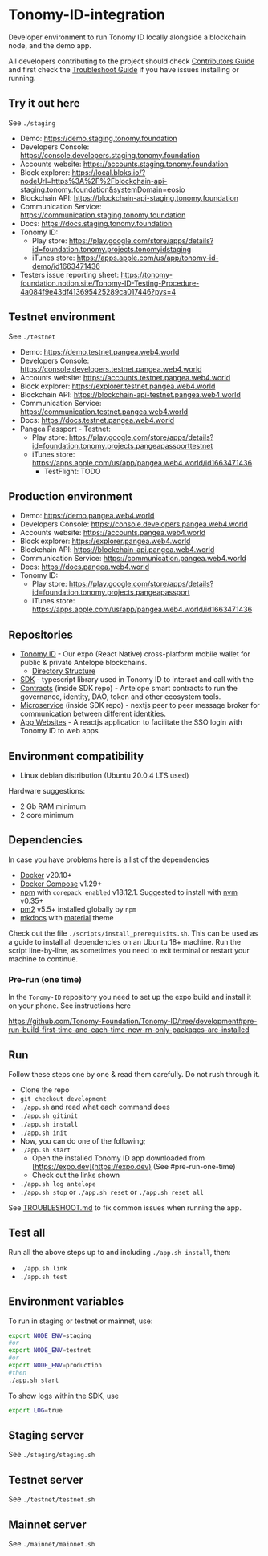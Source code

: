 # Tonomy-ID-integration

Developer environment to run Tonomy ID locally alongside a blockchain node, and the demo app.

All developers contributing to the project should check [Contributors Guide](./CONTRIBUTING.md) and first check the [Troubleshoot Guide](./TROUBLESHOOT.md) if you have issues installing or running.

## Try it out here

See `./staging`

- Demo: <https://demo.staging.tonomy.foundation>
- Developers Console: <https://console.developers.staging.tonomy.foundation>
- Accounts website: <https://accounts.staging.tonomy.foundation>
- Block explorer: <https://local.bloks.io/?nodeUrl=https%3A%2F%2Fblockchain-api-staging.tonomy.foundation&systemDomain=eosio>
- Blockchain API: <https://blockchain-api-staging.tonomy.foundation>
- Communication Service: <https://communication.staging.tonomy.foundation>
- Docs: <https://docs.staging.tonomy.foundation>
- Tonomy ID:
  - Play store: <https://play.google.com/store/apps/details?id=foundation.tonomy.projects.tonomyidstaging>
  - iTunes store: <https://apps.apple.com/us/app/tonomy-id-demo/id1663471436>
- Testers issue reporting sheet: <https://tonomy-foundation.notion.site/Tonomy-ID-Testing-Procedure-4a084f9e43df413695425289ca017446?pvs=4>

## Testnet environment

See `./testnet`

- Demo: <https://demo.testnet.pangea.web4.world>
- Developers Console: <https://console.developers.testnet.pangea.web4.world>
- Accounts website: <https://accounts.testnet.pangea.web4.world>
- Block explorer: <https://explorer.testnet.pangea.web4.world>
- Blockchain API: <https://blockchain-api-testnet.pangea.web4.world>
- Communication Service: <https://communication.testnet.pangea.web4.world>
- Docs: <https://docs.testnet.pangea.web4.world>
- Pangea Passport - Testnet:
  - Play store: <https://play.google.com/store/apps/details?id=foundation.tonomy.projects.pangeapassporttestnet>
  - iTunes store: <https://apps.apple.com/us/app/pangea.web4.world/id1663471436>
    - TestFlight: TODO

## Production environment

- Demo: <https://demo.pangea.web4.world>
- Developers Console: <https://console.developers.pangea.web4.world>
- Accounts website: <https://accounts.pangea.web4.world>
- Block explorer: <https://explorer.pangea.web4.world>
- Blockchain API: <https://blockchain-api.pangea.web4.world>
- Communication Service: <https://communication.pangea.web4.world>
- Docs: <https://docs.pangea.web4.world>
- Tonomy ID:
  - Play store: <https://play.google.com/store/apps/details?id=foundation.tonomy.projects.pangeapassport>
  - iTunes store: <https://apps.apple.com/us/app/pangea.web4.world/id1663471436>

## Repositories

- [Tonomy ID](https://github.com/Tonomy-Foundation/Tonomy-ID) - Our expo (React Native) cross-platform mobile wallet for public & private Antelope blockchains.
  - [Directory Structure](https://learn.habilelabs.io/best-folder-structure-for-react-native-project-a46405bdba7)
- [SDK](https://github.com/Tonomy-Foundation/Tonomy-ID-SDK) - typescript library used in Tonomy ID to interact and call with the
- [Contracts](https://github.com/Tonomy-Foundation/Tonomy-Contracts) (inside SDK repo) - Antelope smart contracts to run the governance, identity, DAO, token and other ecosystem tools.
- [Microservice](https://github.com/Tonomy-Foundation/Tonomy-Communication) (inside SDK repo) - nextjs peer to peer message broker for communication between different identities.
- [App Websites](https://github.com/Tonomy-Foundation/Tonomy-App-Websites) - A reactjs application to facilitate the SSO login with Tonomy ID to web apps

## Environment compatibility

- Linux debian distribution (Ubuntu 20.0.4 LTS used)

Hardware suggestions:

- 2 Gb RAM minimum
- 2 core minimum

## Dependencies

In case you have problems here is a list of the dependencies

- [Docker](http://docs.docker.com) v20.10+
- [Docker Compose](http://docs.docker.com/compose/) v1.29+
- [npm](https://www.npmjs.com/) with `corepack enabled` v18.12.1. Suggested to install with [nvm](https://github.com/nvm-sh/nvm) v0.35+
- [pm2](https://pm2.io) v5.5+ installed globally by `npm`
- [mkdocs](https://www.mkdocs.org) with [material](https://squidfunk.github.io/mkdocs-material) theme

Check out the file `./scripts/install_prerequisits.sh`. This can be used as a guide to install all dependencies on an Ubuntu 18+ machine. Run the script line-by-line, as sometimes you need to exit terminal or restart your machine to continue.

### Pre-run (one time)

In the `Tonomy-ID` repository you need to set up the expo build and install it on your phone. See instructions here

<https://github.com/Tonomy-Foundation/Tonomy-ID/tree/development#pre-run-build-first-time-and-each-time-new-rn-only-packages-are-installed>

## Run

Follow these steps one by one & read them carefully. Do not rush through it.

- Clone the repo
- `git checkout development`
- `./app.sh` and read what each command does
- `./app.sh gitinit`
- `./app.sh install`
- `./app.sh init`
- Now, you can do one of the following;
- `./app.sh start`
  - Open the installed Tonomy ID app downloaded from [https://expo.dev](https://expo.dev) (See #pre-run-one-time)
  - Check out the links shown
- `./app.sh log antelope`
- `./app.sh stop` or `./app.sh reset` or `./app.sh reset all`

See [TROUBLESHOOT.md](./TROUBLESHOOT.md) to fix common issues when running the app.

## Test all

Run all the above steps up to and including `./app.sh install`, then:

- `./app.sh link`
- `./app.sh test`

## Environment variables

To run in staging or testnet or mainnet, use:

```bash
export NODE_ENV=staging
#or
export NODE_ENV=testnet
#or 
export NODE_ENV=production
#then
./app.sh start
```

To show logs within the SDK, use

```bash
export LOG=true
```

## Staging server

See `./staging/staging.sh`

## Testnet server

See `./testnet/testnet.sh`

## Mainnet server

See `./mainnet/mainnet.sh`
